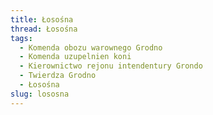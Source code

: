 ```yaml
---
title: Łosośna
thread: Łosośna
tags:
  - Komenda obozu warownego Grodno
  - Komenda uzupelnien koni
  - Kierownictwo rejonu intendentury Grondo
  - Twierdza Grodno
  - Łosośna
slug: lososna
---
```

